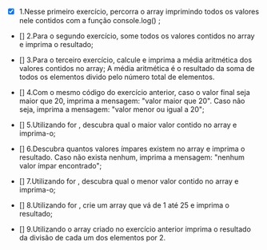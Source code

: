- [x] 1.Nesse primeiro exercício, percorra o array imprimindo todos os valores nele contidos com a função console.log() ;

- [] 2.Para o segundo exercício, some todos os valores contidos no array e imprima o resultado;

- [] 3.Para o terceiro exercício, calcule e imprima a média aritmética dos valores contidos no array;
A média aritmética é o resultado da soma de todos os elementos divido pelo número total de elementos.

- [] 4.Com o mesmo código do exercício anterior, caso o valor final seja maior que 20, imprima a mensagem: "valor maior que 20". Caso não seja, imprima a mensagem: "valor menor ou igual a 20";

- [] 5.Utilizando for , descubra qual o maior valor contido no array e imprima-o;

- [] 6.Descubra quantos valores ímpares existem no array e imprima o resultado. Caso não exista nenhum, imprima a mensagem: "nenhum valor ímpar encontrado";

- [] 7.Utilizando for , descubra qual o menor valor contido no array e imprima-o;

- [] 8.Utilizando for , crie um array que vá de 1 até 25 e imprima o resultado;

- [] 9.Utilizando o array criado no exercício anterior imprima o resultado da divisão de cada um dos elementos por 2.